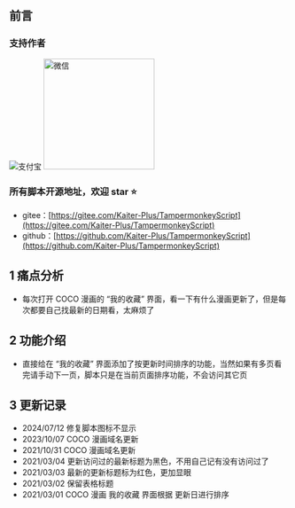 ## 前言

### 支持作者

![支付宝](https://greasyfork.s3.us-east-2.amazonaws.com/lg94h87tgo1nuetf5n2fuhvloa2s)
<img src="https://greasyfork.s3.us-east-2.amazonaws.com/svemz9wsqdw7ym25wnwarww7jwit" alt="微信" title="微信" width="200" />

### 所有脚本开源地址，欢迎 star ⭐

- gitee：[https://gitee.com/Kaiter-Plus/TampermonkeyScript](https://gitee.com/Kaiter-Plus/TampermonkeyScript)
- github：[https://github.com/Kaiter-Plus/TampermonkeyScript](https://github.com/Kaiter-Plus/TampermonkeyScript)

## 1 痛点分析

- 每次打开 COCO 漫画的 “我的收藏” 界面，看一下有什么漫画更新了，但是每次都要自己找最新的日期看，太麻烦了

## 2 功能介绍

- 直接给在 “我的收藏” 界面添加了按更新时间排序的功能，当然如果有多页看完请手动下一页，脚本只是在当前页面排序功能，不会访问其它页

## 3 更新记录

- 2024/07/12 修复脚本图标不显示
- 2023/10/07 COCO 漫画域名更新
- 2021/10/31 COCO 漫画域名更新
- 2021/03/04 更新访问过的最新标题为黑色，不用自己记有没有访问过了
- 2021/03/03 最新的更新标题标为红色，更加显眼
- 2021/03/02 保留表格标题
- 2021/03/01 COCO 漫画 我的收藏 界面根据 更新日进行排序
